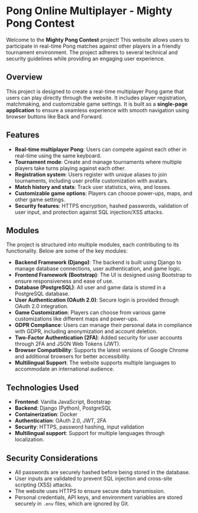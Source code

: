 # Pong Online Multiplayer - Mighty Pong Contest

Welcome to the **Mighty Pong Contest** project! This website allows users to participate in real-time Pong matches against other players in a friendly tournament environment. The project adheres to several technical and security guidelines while providing an engaging user experience.

## Overview
This project is designed to create a real-time multiplayer Pong game that users can play directly through the website. It includes player registration, matchmaking, and customizable game settings. It is built as a **single-page application** to ensure a seamless experience with smooth navigation using browser buttons like Back and Forward.

## Features
- **Real-time multiplayer Pong**: Users can compete against each other in real-time using the same keyboard.
- **Tournament mode**: Create and manage tournaments where multiple players take turns playing against each other.
- **Registration system**: Users register with unique aliases to join tournaments, including user profile customization with avatars.
- **Match history and stats**: Track user statistics, wins, and losses.
- **Customizable game options**: Players can choose power-ups, maps, and other game settings.
- **Security features**: HTTPS encryption, hashed passwords, validation of user input, and protection against SQL injection/XSS attacks.

## Modules
The project is structured into multiple modules, each contributing to its functionality. Below are some of the key modules:

- **Backend Framework (Django)**: The backend is built using Django to manage database connections, user authentication, and game logic.
- **Frontend Framework (Bootstrap)**: The UI is designed using Bootstrap to ensure responsiveness and ease of use.
- **Database (PostgreSQL)**: All user and game data is stored in a PostgreSQL database.
- **User Authentication (OAuth 2.0)**: Secure login is provided through OAuth 2.0 integration.
- **Game Customization**: Players can choose from various game customizations like different maps and power-ups.
- **GDPR Compliance**: Users can manage their personal data in compliance with GDPR, including anonymization and account deletion.
- **Two-Factor Authentication (2FA)**: Added security for user accounts through 2FA and JSON Web Tokens (JWT).
- **Browser Compatibility**: Supports the latest versions of Google Chrome and additional browsers for better accessibility.
- **Multilingual Support**: The website supports multiple languages to accommodate an international audience.

## Technologies Used
- **Frontend**: Vanilla JavaScript, Bootstrap
- **Backend**: Django (Python), PostgreSQL
- **Containerization**: Docker
- **Authentication**: OAuth 2.0, JWT, 2FA
- **Security**: HTTPS, password hashing, input validation
- **Multilingual support**: Support for multiple languages through localization.

## Security Considerations
- All passwords are securely hashed before being stored in the database.
- User inputs are validated to prevent SQL injection and cross-site scripting (XSS) attacks.
- The website uses HTTPS to ensure secure data transmission.
- Personal credentials, API keys, and environment variables are stored securely in `.env` files, which are ignored by Git.

